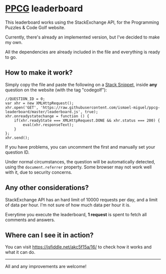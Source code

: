 # [PPCG](http://codegolf.stackexchange.com/) leaderboard

This leaderboard works using the StackExchange API, for the Programming Puzzles & Code Golf website.

Currently, there's already an implemented version, but I've decided to make my own.

All the dependencies are already included in the file and everything is ready to go.

## How to make it work?

Simply copy the file and paste the following on a [Stack Snippet](https://blog.stackoverflow.com/2014/09/introducing-runnable-javascript-css-and-html-code-snippets/), inside **any** question on the website (with the tag "codegolf"):

	//QUESTION_ID = 0;
	var xhr = new XMLHttpRequest();
	xhr.open('GET', 'https://raw.githubusercontent.com/ismael-miguel/ppcg-leaderboard/master/leaderboard.js', true);
	xhr.onreadystatechange = function () {
		if(xhr.readyState === XMLHttpRequest.DONE && xhr.status === 200) {
			eval(xhr.responseText);
		}
	};
	xhr.send();

If you have problems, you can uncomment the first and manually set your question ID.

Under normal circumstances, the question will be automatically detected, using the `document.referrer` property. Some browser may not work well with it, due to security concerns.

## Any other considerations?

StackExchange API has an hard limit of 10000 requests per day, and a limit of data per hour. I'm not sure of how much data per hour it is.

Everytime you execute the leaderboard, **1 request** is spent to fetch all comments and answers.

## Where can I see it in action?

You can visit https://jsfiddle.net/akc5f15a/16/ to check how it works and what it can do.

----------

All and any improvements are welcome!
